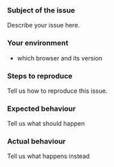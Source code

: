 ### Subject of the issue
Describe your issue here.

### Your environment
* which browser and its version

### Steps to reproduce
Tell us how to reproduce this issue.

### Expected behaviour
Tell us what should happen

### Actual behaviour
Tell us what happens instead
